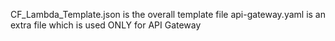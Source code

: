 CF_Lambda_Template.json is the overall template file
api-gateway.yaml is an extra file which is used ONLY for API Gateway
